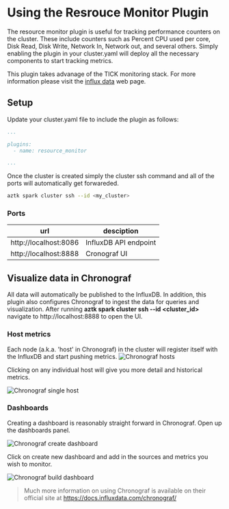 # Using the Resrouce Monitor Plugin

The resource monitor plugin is useful for tracking performance counters on the cluster. These include counters such as Percent CPU used per core, Disk Read, Disk Write, Network In, Network out, and several others. Simply enabling the plugin in your cluster.yaml will deploy all the necessary components to start tracking metrics.

This plugin takes advanage of the TICK monitoring stack. For more information please visit the [influx data](https://www.influxdata.com/time-series-platform/) web page.

## Setup

Update your cluster.yaml file to include the plugin as follows:

```yaml
...

plugins:
  - name: resource_monitor

...


```

Once the cluster is created simply the cluster ssh command and all of the ports will automatically get forwareded.

```sh
aztk spark cluster ssh --id <my_cluster>
```

### Ports
url | desciption
--- | ---
http://localhost:8086 | InfluxDB API endpoint
http://localhost:8888 | Cronograf UI

## Visualize data in Chronograf

All data will automatically be published to the InfluxDB. In addition, this plugin also configures Chronograf to ingest the data for queries and visualization. After running **aztk spark cluster ssh --id <cluster_id>** navigate to http://localhost:8888 to open the UI.


### Host metrics
Each node (a.k.a. 'host' in Chronograf) in the cluster will register itself with the InfluxDB and start pushing metrics.
![Chronograf hosts](./images/chronograf_hosts.png)

Clicking on any individual host will give you more detail and historical metrics.

![Chronograf single host](./images/chronograf_single_host.png)

### Dashboards
Creating a dashboard is reasonably straight forward in Chronograf. Open up the dashboards panel.

![Chronograf create dashboard](./images/chronograf_create_dashboard.png)

Click on create new dashboard and add in the sources and metrics you wish to monitor.

![Chronograf build dashboard](./images/chronograf_build_dashboard.png)

>
> Much more information on using Chronograf is available on their official site at https://docs.influxdata.com/chronograf/
>


